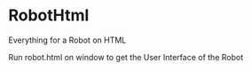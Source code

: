 # RobotHtml
Everything for a Robot on HTML


Run robot.html on window to get the User Interface of the Robot

